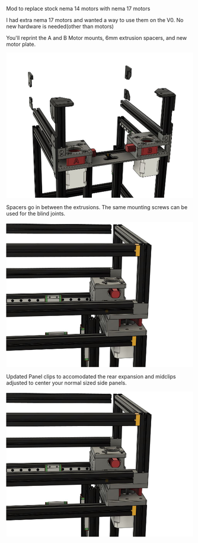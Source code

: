 Mod to replace stock nema 14 motors with nema 17 motors

I had extra nema 17 motors and wanted a way to use them on the V0.  No new hardware is needed(other than motors)

You'll reprint the A and B Motor mounts, 6mm extrusion spacers, and new motor plate.

![Nema17](Images/F360_view_one.JPG)

Spacers go in between the extrusions. The same mounting screws can be used for the blind joints.

![SpacerView](Images/F360_view_two.JPG)

Updated Panel clips to accomodated the rear expansion and midclips adjusted to center your normal sized side panels.

![SpacerView](Images/F360_view_two.JPG)